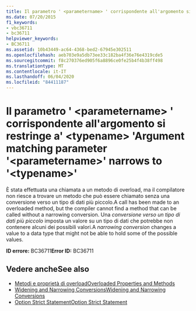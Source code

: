 ```yaml
---
title: Il parametro ' <parametername> ' corrispondente all'argomento si restringe a' <typename> '
ms.date: 07/20/2015
f1_keywords:
- vbc36711
- bc36711
helpviewer_keywords:
- BC36711
ms.assetid: 10b43449-ac64-4368-bed2-67945e302511
ms.openlocfilehash: aeb703e9a5db73ee33c182ba4f36e76e4319cde5
ms.sourcegitcommit: f8c270376ed905f6a8896ce0fe25b4f4b38ff498
ms.translationtype: MT
ms.contentlocale: it-IT
ms.lasthandoff: 06/04/2020
ms.locfileid: "84411187"
---
```

# <a name="argument-matching-parameter-parametername-narrows-to-typename"></a><span data-ttu-id="a7f0e-102">Il parametro ' \<parametername> ' corrispondente all'argomento si restringe a' \<typename> '</span><span class="sxs-lookup"><span data-stu-id="a7f0e-102">Argument matching parameter '\<parametername>' narrows to '\<typename>'</span></span>
<span data-ttu-id="a7f0e-103">È stata effettuata una chiamata a un metodo di overload, ma il compilatore non riesce a trovare un metodo che può essere chiamato senza una conversione verso un tipo di dati più piccolo.</span><span class="sxs-lookup"><span data-stu-id="a7f0e-103">A call has been made to an overloaded method, but the compiler cannot find a method that can be called without a narrowing conversion.</span></span> <span data-ttu-id="a7f0e-104">Una *conversione verso un tipo di dati più piccolo* imposta un valore su un tipo di dati che potrebbe non contenere alcuni dei possibili valori.</span><span class="sxs-lookup"><span data-stu-id="a7f0e-104">A *narrowing conversion* changes a value to a data type that might not be able to hold some of the possible values.</span></span>  
  
 <span data-ttu-id="a7f0e-105">**ID errore:** BC36711</span><span class="sxs-lookup"><span data-stu-id="a7f0e-105">**Error ID:** BC36711</span></span>  
  
## <a name="see-also"></a><span data-ttu-id="a7f0e-106">Vedere anche</span><span class="sxs-lookup"><span data-stu-id="a7f0e-106">See also</span></span>

- [<span data-ttu-id="a7f0e-107">Metodi e proprietà di overload</span><span class="sxs-lookup"><span data-stu-id="a7f0e-107">Overloaded Properties and Methods</span></span>](../programming-guide/language-features/objects-and-classes/overloaded-properties-and-methods.md)
- [<span data-ttu-id="a7f0e-108">Widening and Narrowing Conversions</span><span class="sxs-lookup"><span data-stu-id="a7f0e-108">Widening and Narrowing Conversions</span></span>](../programming-guide/language-features/data-types/widening-and-narrowing-conversions.md)
- [<span data-ttu-id="a7f0e-109">Option Strict Statement</span><span class="sxs-lookup"><span data-stu-id="a7f0e-109">Option Strict Statement</span></span>](../language-reference/statements/option-strict-statement.md)

